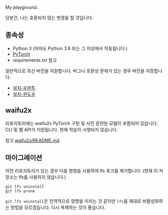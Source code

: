 My playground.

당분간, 나는 호환되지 않는 변경을 할 것입니다.

## 종속성

- Python 3 (아마도 Python 3.6 또는 그 이상에서 작동됩니다.)
- [PyTorch](https://pytorch.org/get-started/locally/)
- requirements.txt 참고

일반적으로 최신 버전을 지원합니다. 버그나 호환성 문제가 있는 경우 버전을 지정합니다.

- [설치-우분투](INSTALL-ubuntu.md)
- [설치-윈도우](INSTALL-windows.md)

## waifu2x

리포지토리에는 waifu2x PyTorch 구현 및 사전 훈련된 모델이 포함되어 있습니다.
CLI 및 웹 API가 지원됩니다.
현재 학습이 시행되지 않습니다.

참고 [waifu2x/README.md](waifu2x/README.md)

## 마이그레이션

이전 리포지토리가 있는 경우 다음 명령을 사용하여 lfs 후크를 제거합니다.
(현재 이 저장소는 lfs를 사용하지 않습니다.)

```
git lfs uninstall
git lfs prune
```

`git lfs uninstall`은 전역적으로 영향을 미치는 것 같지만 `lfs`를 제대로 비활성화하는 방법을 모르겠습니다.
다시 복제하는 것이 좋습니다.
